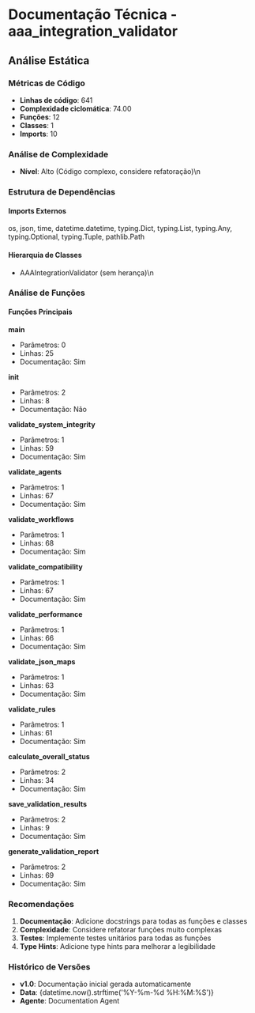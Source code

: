 # Documentação Técnica - aaa_integration_validator

## Análise Estática

### Métricas de Código
- **Linhas de código**: 641
- **Complexidade ciclomática**: 74.00
- **Funções**: 12
- **Classes**: 1
- **Imports**: 10

### Análise de Complexidade
- **Nível**: Alto (Código complexo, considere refatoração)\n
### Estrutura de Dependências

#### Imports Externos
os, json, time, datetime.datetime, typing.Dict, typing.List, typing.Any, typing.Optional, typing.Tuple, pathlib.Path

#### Hierarquia de Classes
- AAAIntegrationValidator (sem herança)\n
### Análise de Funções

#### Funções Principais
**main**
- Parâmetros: 0
- Linhas: 25
- Documentação: Sim

**__init__**
- Parâmetros: 2
- Linhas: 8
- Documentação: Não

**validate_system_integrity**
- Parâmetros: 1
- Linhas: 59
- Documentação: Sim

**validate_agents**
- Parâmetros: 1
- Linhas: 67
- Documentação: Sim

**validate_workflows**
- Parâmetros: 1
- Linhas: 68
- Documentação: Sim

**validate_compatibility**
- Parâmetros: 1
- Linhas: 67
- Documentação: Sim

**validate_performance**
- Parâmetros: 1
- Linhas: 66
- Documentação: Sim

**validate_json_maps**
- Parâmetros: 1
- Linhas: 63
- Documentação: Sim

**validate_rules**
- Parâmetros: 1
- Linhas: 61
- Documentação: Sim

**calculate_overall_status**
- Parâmetros: 2
- Linhas: 34
- Documentação: Sim

**save_validation_results**
- Parâmetros: 2
- Linhas: 9
- Documentação: Sim

**generate_validation_report**
- Parâmetros: 2
- Linhas: 69
- Documentação: Sim

### Recomendações

1. **Documentação**: Adicione docstrings para todas as funções e classes
2. **Complexidade**: Considere refatorar funções muito complexas
3. **Testes**: Implemente testes unitários para todas as funções
4. **Type Hints**: Adicione type hints para melhorar a legibilidade

### Histórico de Versões

- **v1.0**: Documentação inicial gerada automaticamente
- **Data**: {datetime.now().strftime('%Y-%m-%d %H:%M:%S')}
- **Agente**: Documentation Agent

